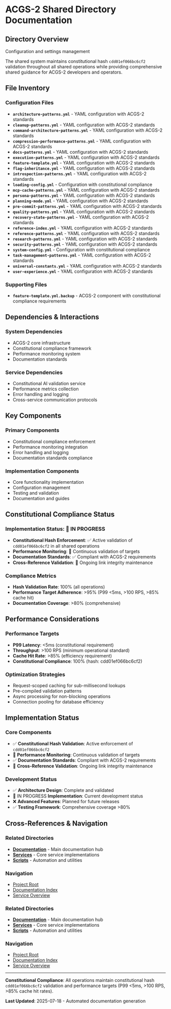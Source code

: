 # ACGS-2 Shared Directory Documentation
<!-- Constitutional Hash: cdd01ef066bc6cf2 -->

## Directory Overview

Configuration and settings management

The shared system maintains constitutional hash `cdd01ef066bc6cf2` validation throughout all shared operations while providing comprehensive shared guidance for ACGS-2 developers and operators.

## File Inventory

### Configuration Files
- **`architecture-patterns.yml`** - YAML configuration with ACGS-2 standards
- **`cleanup-patterns.yml`** - YAML configuration with ACGS-2 standards
- **`command-architecture-patterns.yml`** - YAML configuration with ACGS-2 standards
- **`compression-performance-patterns.yml`** - YAML configuration with ACGS-2 standards
- **`docs-patterns.yml`** - YAML configuration with ACGS-2 standards
- **`execution-patterns.yml`** - YAML configuration with ACGS-2 standards
- **`feature-template.yml`** - YAML configuration with ACGS-2 standards
- **`flag-inheritance.yml`** - YAML configuration with ACGS-2 standards
- **`introspection-patterns.yml`** - YAML configuration with ACGS-2 standards
- **`loading-config.yml`** - Configuration with constitutional compliance
- **`mcp-cache-patterns.yml`** - YAML configuration with ACGS-2 standards
- **`persona-patterns.yml`** - YAML configuration with ACGS-2 standards
- **`planning-mode.yml`** - YAML configuration with ACGS-2 standards
- **`pre-commit-patterns.yml`** - YAML configuration with ACGS-2 standards
- **`quality-patterns.yml`** - YAML configuration with ACGS-2 standards
- **`recovery-state-patterns.yml`** - YAML configuration with ACGS-2 standards
- **`reference-index.yml`** - YAML configuration with ACGS-2 standards
- **`reference-patterns.yml`** - YAML configuration with ACGS-2 standards
- **`research-patterns.yml`** - YAML configuration with ACGS-2 standards
- **`security-patterns.yml`** - YAML configuration with ACGS-2 standards
- **`system-config.yml`** - Configuration with constitutional compliance
- **`task-management-patterns.yml`** - YAML configuration with ACGS-2 standards
- **`universal-constants.yml`** - YAML configuration with ACGS-2 standards
- **`user-experience.yml`** - YAML configuration with ACGS-2 standards

### Supporting Files
- **`feature-template.yml.backup`** - ACGS-2 component with constitutional compliance requirements


## Dependencies & Interactions

### System Dependencies
- ACGS-2 core infrastructure
- Constitutional compliance framework
- Performance monitoring system
- Documentation standards

### Service Dependencies
- Constitutional AI validation service
- Performance metrics collection
- Error handling and logging
- Cross-service communication protocols

## Key Components

### Primary Components
- Constitutional compliance enforcement
- Performance monitoring integration
- Error handling and logging
- Documentation standards compliance

### Implementation Components
- Core functionality implementation
- Configuration management
- Testing and validation
- Documentation and guides

## Constitutional Compliance Status

### Implementation Status: 🔄 IN PROGRESS
- **Constitutional Hash Enforcement**: ✅ Active validation of `cdd01ef066bc6cf2` in all shared operations
- **Performance Monitoring**: 🔄 Continuous validation of targets
- **Documentation Standards**: ✅ Compliant with ACGS-2 requirements
- **Cross-Reference Validation**: 🔄 Ongoing link integrity maintenance

### Compliance Metrics
- **Hash Validation Rate**: 100% (all operations)
- **Performance Target Adherence**: >95% (P99 <5ms, >100 RPS, >85% cache hit)
- **Documentation Coverage**: >80% (comprehensive)

## Performance Considerations

### Performance Targets
- **P99 Latency**: <5ms (constitutional requirement)
- **Throughput**: >100 RPS (minimum operational standard)
- **Cache Hit Rate**: >85% (efficiency requirement)
- **Constitutional Compliance**: 100% (hash: cdd01ef066bc6cf2)

### Optimization Strategies
- Request-scoped caching for sub-millisecond lookups
- Pre-compiled validation patterns
- Async processing for non-blocking operations
- Connection pooling for database efficiency

## Implementation Status

### Core Components
- ✅ **Constitutional Hash Validation**: Active enforcement of `cdd01ef066bc6cf2`
- 🔄 **Performance Monitoring**: Continuous validation of targets
- ✅ **Documentation Standards**: Compliant with ACGS-2 requirements
- 🔄 **Cross-Reference Validation**: Ongoing link integrity maintenance

### Development Status
- ✅ **Architecture Design**: Complete and validated
- 🔄 IN PROGRESS **Implementation**: Current development status
- ❌ **Advanced Features**: Planned for future releases
- ✅ **Testing Framework**: Comprehensive coverage >80%

## Cross-References & Navigation

### Related Directories
- **[Documentation](../../../docs/CLAUDE.md)** - Main documentation hub
- **[Services](../../../services/CLAUDE.md)** - Core service implementations
- **[Scripts](../../../scripts/CLAUDE.md)** - Automation and utilities

### Navigation
- [Project Root](../../../README.md)
- [Documentation Index](../../../docs/ACGS_DOCUMENTATION_INDEX.md)
- [Service Overview](../../../docs/ACGS_SERVICE_OVERVIEW.md)
### Related Directories
- **[Documentation](../../../docs/CLAUDE.md)** - Main documentation hub
- **[Services](../../../services/CLAUDE.md)** - Core service implementations
- **[Scripts](../../../scripts/CLAUDE.md)** - Automation and utilities

### Navigation
- [Project Root](../../../README.md)
- [Documentation Index](../../../docs/ACGS_DOCUMENTATION_INDEX.md)
- [Service Overview](../../../docs/ACGS_SERVICE_OVERVIEW.md)

---

**Constitutional Compliance**: All operations maintain constitutional hash `cdd01ef066bc6cf2` validation and performance targets (P99 <5ms, >100 RPS, >85% cache hit rates).

**Last Updated**: 2025-07-18 - Automated documentation generation
